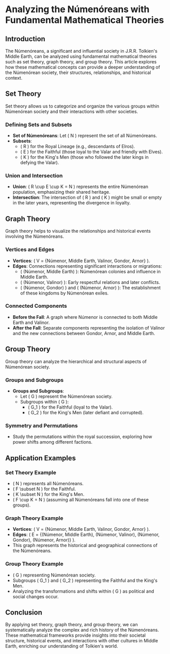 # Analyzing the Númenóreans with Fundamental Mathematical Theories

## Introduction

The Númenóreans, a significant and influential society in J.R.R. Tolkien's Middle Earth, can be analyzed using fundamental mathematical theories such as set theory, graph theory, and group theory. This article explores how these mathematical concepts can provide a deeper understanding of the Númenórean society, their structures, relationships, and historical context.

## Set Theory

Set theory allows us to categorize and organize the various groups within Númenórean society and their interactions with other societies.

### Defining Sets and Subsets

- **Set of Númenóreans**: Let \( N \) represent the set of all Númenóreans.
- **Subsets**:
  - \( R \) for the Royal Lineage (e.g., descendants of Elros).
  - \( E \) for the Faithful (those loyal to the Valar and friendly with Elves).
  - \( K \) for the King's Men (those who followed the later kings in defying the Valar).

### Union and Intersection

- **Union**: \( R \cup E \cup K = N \) represents the entire Númenórean population, emphasizing their shared heritage.
- **Intersection**: The intersection of \( R \) and \( K \) might be small or empty in the later years, representing the divergence in loyalty.

## Graph Theory

Graph theory helps to visualize the relationships and historical events involving the Númenóreans.

### Vertices and Edges

- **Vertices**: \( V = \{Númenor, Middle Earth, Valinor, Gondor, Arnor\} \).
- **Edges**: Connections representing significant interactions or migrations:
  - \( (Númenor, Middle Earth) \): Númenórean colonies and influence in Middle Earth.
  - \( (Númenor, Valinor) \): Early respectful relations and later conflicts.
  - \( (Númenor, Gondor) \) and \( (Númenor, Arnor) \): The establishment of these kingdoms by Númenórean exiles.

### Connected Components

- **Before the Fall**: A graph where Númenor is connected to both Middle Earth and Valinor.
- **After the Fall**: Separate components representing the isolation of Valinor and the new connections between Gondor, Arnor, and Middle Earth.

## Group Theory

Group theory can analyze the hierarchical and structural aspects of Númenórean society.

### Groups and Subgroups

- **Groups and Subgroups**:
  - Let \( G \) represent the Númenórean society.
  - Subgroups within \( G \):
    - \( G_1 \) for the Faithful (loyal to the Valar).
    - \( G_2 \) for the King's Men (later defiant and corrupted).

### Symmetry and Permutations

- Study the permutations within the royal succession, exploring how power shifts among different factions.

## Application Examples

### Set Theory Example

- \( N \) represents all Númenóreans.
- \( F \subset N \) for the Faithful.
- \( K \subset N \) for the King's Men.
- \( F \cup K = N \) (assuming all Númenóreans fall into one of these groups).

### Graph Theory Example

- **Vertices**: \( V = \{Númenor, Middle Earth, Valinor, Gondor, Arnor\} \).
- **Edges**: \( E = \{(Númenor, Middle Earth), (Númenor, Valinor), (Númenor, Gondor), (Númenor, Arnor)\} \).
- This graph represents the historical and geographical connections of the Númenóreans.

### Group Theory Example

- \( G \) representing Númenórean society.
- Subgroups \( G_1 \) and \( G_2 \) representing the Faithful and the King's Men.
- Analyzing the transformations and shifts within \( G \) as political and social changes occur.

## Conclusion

By applying set theory, graph theory, and group theory, we can systematically analyze the complex and rich history of the Númenóreans. These mathematical frameworks provide insights into their societal structure, historical events, and interactions with other cultures in Middle Earth, enriching our understanding of Tolkien's world.